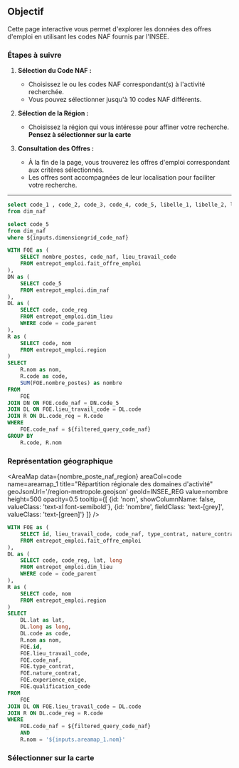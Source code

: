 ## Objectif
Cette page interactive vous permet d'explorer les données des offres d'emploi en utilisant les codes NAF fournis par l'INSEE.

### Étapes à suivre

1. **Sélection du Code NAF :**
   - Choisissez le ou les codes NAF correspondant(s) à l'activité recherchée.
   - Vous pouvez sélectionner jusqu'à 10 codes NAF différents.

2. **Sélection de la Région :**
   - Choisissez la région qui vous intéresse pour affiner votre recherche.
   **Pensez à sélectionner sur la carte**

3. **Consultation des Offres :**
   - À la fin de la page, vous trouverez les offres d'emploi correspondant aux critères sélectionnés.
   - Les offres sont accompagnées de leur localisation pour faciliter votre recherche.

---


```sql code_naf
select code_1 , code_2, code_3, code_4, code_5, libelle_1, libelle_2, libelle_3, libelle_4, libelle_5
from dim_naf
```

<DimensionGrid 
    data={code_naf} 
    name="dimensiongrid_code_naf"
    limit=21
/>

```sql filtered_query_code_naf
select code_5
from dim_naf
where ${inputs.dimensiongrid_code_naf}
```

```sql nombre_poste_naf_region
WITH FOE as (
    SELECT nombre_postes, code_naf, lieu_travail_code
    FROM entrepot_emploi.fait_offre_emploi
),
DN as (
    SELECT code_5
    FROM entrepot_emploi.dim_naf
),
DL as (
    SELECT code, code_reg
    FROM entrepot_emploi.dim_lieu 
    WHERE code = code_parent
),
R as (
    SELECT code, nom
    FROM entrepot_emploi.region
)
SELECT
    R.nom as nom,
    R.code as code,
    SUM(FOE.nombre_postes) as nombre
FROM
    FOE
JOIN DN ON FOE.code_naf = DN.code_5
JOIN DL ON FOE.lieu_travail_code = DL.code
JOIN R ON DL.code_reg = R.code
WHERE
    FOE.code_naf = ${filtered_query_code_naf}
GROUP BY
    R.code, R.nom
```
### Représentation géographique

<AreaMap 
    data={nombre_poste_naf_region} 
    areaCol=code
    name=areamap_1
    title="Répartition régionale des domaines d'activité"
    geoJsonUrl='/region-metropole.geojson'
    geoId=INSEE_REG
    value=nombre
    height=500
    opacity=0.5
    tooltip={[
        {id: 'nom', showColumnName: false, valueClass: 'text-xl font-semibold'},
        {id: 'nombre', fieldClass: 'text-[grey]', valueClass: 'text-[green]'}
    ]}
/>

```sql filtered_nombre_poste_naf_region
WITH FOE as (
    SELECT id, lieu_travail_code, code_naf, type_contrat, nature_contrat, experience_exige, qualification_code
    FROM entrepot_emploi.fait_offre_emploi
),
DL as (
    SELECT code, code_reg, lat, long
    FROM entrepot_emploi.dim_lieu 
    WHERE code = code_parent
),
R as (
    SELECT code, nom
    FROM entrepot_emploi.region
)
SELECT
    DL.lat as lat,
    DL.long as long,
    DL.code as code,
    R.nom as nom,
    FOE.id,
    FOE.lieu_travail_code,
    FOE.code_naf,
    FOE.type_contrat,
    FOE.nature_contrat,
    FOE.experience_exige,
    FOE.qualification_code
FROM
    FOE
JOIN DL ON FOE.lieu_travail_code = DL.code
JOIN R ON DL.code_reg = R.code
WHERE
    FOE.code_naf = ${filtered_query_code_naf}
    AND
    R.nom = '${inputs.areamap_1.nom}'
```
### Sélectionner sur la carte

<DataTable data={filtered_nombre_poste_naf_region}/>

<PointMap 
    data={filtered_nombre_poste_naf_region} 
    lat=lat 
    long=long 
    pointName= code
    height=200
/>

<!-- 
```sql poste_naf_region_selected
Select id, lieu_travail_code, type_contrat, experience_exige
from fait_offre_emploi
Where r.code 
```
-->